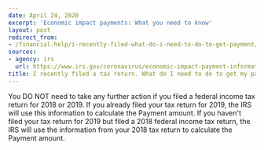 ```yaml
---
date: April 24, 2020
excerpt: 'Economic impact payments: What you need to know'
layout: post
redirect_from:
- /financial-help/i-recently-filed-what-do-i-need-to-do-to-get-payment/
sources:
- agency: irs
  url: https://www.irs.gov/coronavirus/economic-impact-payment-information-center
title: I recently filed a tax return. What do I need to do to get my payment?
---
```


You DO NOT need to take any further action if you filed a federal income tax return for 2018 or 2019. If you already filed your tax return for 2019, the IRS will use this information to calculate the Payment amount. If you haven't filed your tax return for 2019 but filed a 2018 federal income tax return, the IRS will use the information from your 2018 tax return to calculate the Payment amount.